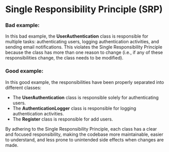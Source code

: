 # Single Responsibility Principle (SRP)

### Bad example:
In this bad example, the **UserAuthentication** class is responsible for multiple tasks: authenticating users, logging authentication activities, and sending email notifications. This violates the Single Responsibility Principle because the class has more than one reason to change (i.e., if any of these responsibilities change, the class needs to be modified).

### Good example:
In this good example, the responsibilities have been properly separated into different classes:

* The **UserAuthentication** class is responsible solely for authenticating users.
* The **AuthenticationLogger** class is responsible for logging authentication activities.
* The **Register** class is responsible for add users.
  
By adhering to the Single Responsibility Principle, each class has a clear and focused responsibility, making the codebase more maintainable, easier to understand, and less prone to unintended side effects when changes are made.
